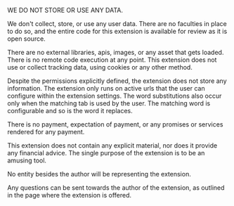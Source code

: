 WE DO NOT STORE OR USE ANY DATA.

We don't collect, store, or use any user data. There are no faculties in place to do so, and the entire code for this extension is available for review as it is open source.

There are no external libraries, apis, images, or any asset that gets loaded. There is no remote code execution at any point.
This extension does not use or collect tracking data, using cookies or any other method.

Despite the permissions explicitly defined, the extension does not store any information.
The extension only runs on active urls that the user can configure within the extension settings. The word substitutions also occur only when the matching tab is used by the user.
The matching word is configurable and so is the word it replaces.

There is no payment, expectation of payment, or any promises or services rendered for any payment.

This extension does not contain any explicit material, nor does it provide any financial advice.
The single purpose of the extension is to be an amusing tool.

No entity besides the author will be representing the extension.

Any questions can be sent towards the author of the extension, as outlined in the page where the extension is offered.

